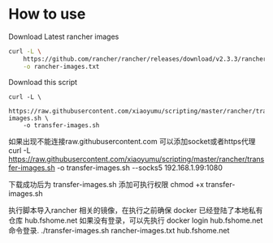 How to use
===

Download Latest rancher images

```sh
curl -L \
    https://github.com/rancher/rancher/releases/download/v2.3.3/rancher-images.txt \
    -o rancher-images.txt
  ```

Download this script
```
curl -L \
    https://raw.githubusercontent.com/xiaoyumu/scripting/master/rancher/transfer-images.sh \
    -o transfer-images.sh
```
如果出现不能连接raw.githubusercontent.com 可以添加socket或者https代理
curl -L https://raw.githubusercontent.com/xiaoyumu/scripting/master/rancher/transfer-images.sh -o transfer-images.sh --socks5 192.168.1.99:1080

下载成功后为  transfer-images.sh 添加可执行权限
chmod +x  transfer-images.sh

执行脚本导入rancher 相关的镜像，在执行之前确保 docker 已经登陆了本地私有仓库 hub.fshome.net
如果没有登录，可以先执行 docker login hub.fshome.net 命令登录.
./transfer-images.sh rancher-images.txt hub.fshome.net